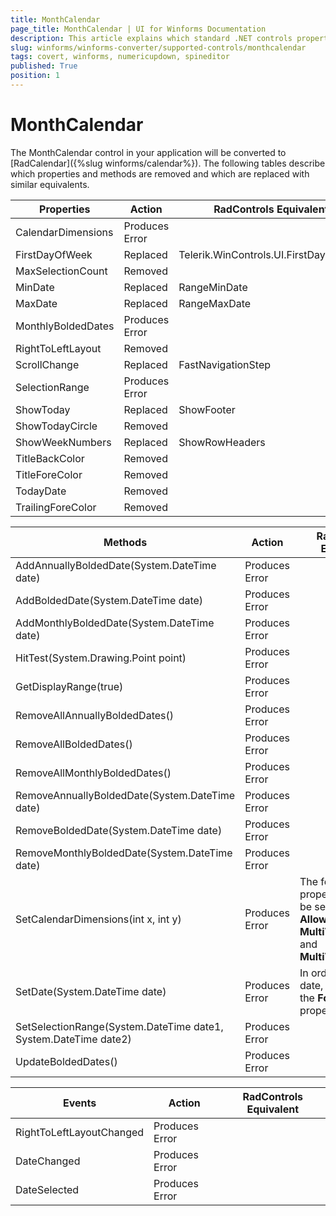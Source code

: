 ```yaml
---
title: MonthCalendar
page_title: MonthCalendar | UI for Winforms Documentation
description: This article explains which standard .NET controls properties are removed and which are replaced with similar equivalents. 
slug: winforms/winforms-converter/supported-controls/monthcalendar
tags: covert, winforms, numericupdown, spineditor
published: True
position: 1
---
```


# MonthCalendar

The MonthCalendar control in your application will be converted to [RadCalendar]({%slug winforms/calendar%}). The following tables describe which properties and methods are removed and which are replaced with similar equivalents.

|Properties|Action|RadControls Equivalent|
|---|---|---|
|CalendarDimensions|Produces Error| |
|FirstDayOfWeek|Replaced|Telerik.WinControls.UI.FirstDayOfWeek|
|MaxSelectionCount |Removed||
|MinDate|Replaced|RangeMinDate|
|MaxDate|Replaced|RangeMaxDate|
|MonthlyBoldedDates|Produces Error||
|RightToLeftLayout|Removed||
|ScrollChange|Replaced|FastNavigationStep|
|SelectionRange|Produces Error||
|ShowToday |Replaced|ShowFooter|
|ShowTodayCircle|Removed||
|ShowWeekNumbers|Replaced|ShowRowHeaders|
|TitleBackColor |Removed||
|TitleForeColor |Removed||
|TodayDate |Removed||
|TrailingForeColor |Removed||

|Methods|Action|RadControls Equivalent|
|---|---|---|
|AddAnnuallyBoldedDate(System.DateTime date)|Produces Error||
|AddBoldedDate(System.DateTime date)|Produces Error||
|AddMonthlyBoldedDate(System.DateTime date)|Produces Error||
|HitTest(System.Drawing.Point point) |Produces Error||
|GetDisplayRange(true)|Produces Error||
|RemoveAllAnnuallyBoldedDates()|Produces Error||
|RemoveAllBoldedDates()|Produces Error||
|RemoveAllMonthlyBoldedDates()|Produces Error||
|RemoveAnnuallyBoldedDate(System.DateTime date)|Produces Error||
|RemoveBoldedDate(System.DateTime date)|Produces Error||
|RemoveMonthlyBoldedDate(System.DateTime date)|Produces Error||
|SetCalendarDimensions(int x, int y)|Produces Error|The following properties need to be set: __AllowMultipleView__, __MultiViewColumns__ and __MultiViewRows__|
|SetDate(System.DateTime date) |Produces Error|In order to set the date, you can set the __FocusedDate__ property|
|SetSelectionRange(System.DateTime date1, System.DateTime date2)|Produces Error||
|UpdateBoldedDates()|Produces Error||

|Events|Action|RadControls Equivalent|
|---|---|---|
|RightToLeftLayoutChanged|Produces Error||
|DateChanged|Produces Error||
|DateSelected|Produces Error||